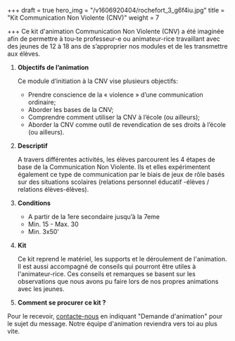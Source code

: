 +++
draft = true
hero_img = "/v1606920404/rochefort_3_g6f4iu.jpg"
title = "Kit Communication Non Violente (CNV)"
weight = 7

+++
Ce kit d'animation Communication Non Violente (CNV) a été imaginée afin de permettre à tou-te professeur-e ou animateur-rice travaillant avec des jeunes de 12 à 18 ans de s’approprier nos modules et de les transmettre aux élèves.

1. **Objectifs de l’animation**

   Ce module d’initiation à la CNV vise plusieurs objectifs:
   * Prendre conscience de la « violence » d’une communication ordinaire;
   * Aborder les bases de la CNV;
   * Comprendre comment utiliser la CNV à l’école (ou ailleurs);
   * Aborder la CNV comme outil de revendication de ses droits à l’école (ou ailleurs).
2. **Descriptif**

   A travers différentes activités, les élèves parcourent les 4 étapes de base de la Communication Non Violente. Ils et elles expérimentent également ce type de communication par le biais de jeux de rôle basés sur des situations scolaires (relations personnel éducatif -élèves / relations élèves-élèves).
3. **Conditions**
   * A partir de la 1ere secondaire jusqu’à la 7eme
   * Min. 15 - Max. 30
   * Min. 3x50’
4. **Kit**

   Ce kit reprend le matériel, les supports et le déroulement de l'animation. Il est aussi accompagné de conseils qui pourront être utiles à l'animateur-rice. Ces conseils et remarques se basent sur les observations que nous avons pu faire lors de nos propres animations avec les jeunes.
5. **Comment se procurer ce kit ?**

Pour le recevoir, [contacte-nous](/contact) en indiquant "Demande d'animation" pour le sujet du message. Notre équipe d'animation reviendra vers toi au plus vite.